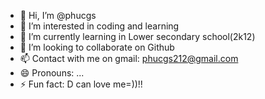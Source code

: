 - 👋 Hi, I’m @phucgs
- 👀 I’m interested in coding and learning
- 🌱 I’m currently learning in Lower secondary school(2k12)
- 💞️ I’m looking to collaborate on Github
- 📫 Contact with me on gmail: phucgs212@gmail.com
- 😄 Pronouns: ...
- ⚡ Fun fact: D can love me=))!!

<!---
phucgs/phucgs is a ✨ special ✨ repository because its `README.md` (this file) appears on your GitHub profile.
You can click the Preview link to take a look at your changes.
--->
